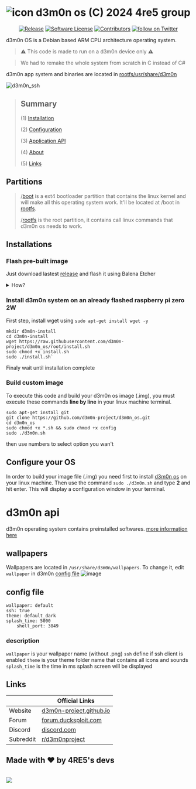 
# ![icon](https://avatars.githubusercontent.com/u/136185636?s=40&u=76e3b4569d8be273bb0358ae3c71fcdf7c7b2d6b&v=4) d3m0n os (C) 2024 4re5 group

<p align="center">
    <a href="https://github.com/d3m0n-project/d3m0n_os/releases/latest"><img alt="Release" src="https://img.shields.io/github/release/d3m0n-project/d3m0n_os.svg?style=flat-square"></a>
    <a href="https://github.com/d3m0n-project/d3m0n_os/blob/master/LICENSE.md"><img alt="Software License" src="https://img.shields.io/badge/license-GPL3-brightgreen.svg?style=flat-square"></a>
    <a href="https://github.com/d3m0n-project/d3m0n_os/graphs/contributors"><img alt="Contributors" src="https://img.shields.io/github/contributors/d3m0n-project/d3m0n_os"/></a>
    <a href="https://twitter.com/intent/follow?screen_name=4re5group"><img src="https://img.shields.io/twitter/follow/4re5group?style=social&logo=twitter" alt="follow on Twitter"></a>
</p>

d3m0n OS is a Debian based ARM CPU architecture operating system. 

> :warning: This code is made to run on a d3m0n device only :warning:

> We had to remake the whole system from scratch in C instead of C#

d3m0n app system and binaries are located in [rootfs/usr/share/d3m0n](https://github.com/d3m0n-project/d3m0n_os/tree/main/rootfs/usr/share/d3m0n)

![d3m0n_ssh](https://github.com/d3m0n-project/d3m0n_os/assets/71982379/c989aebe-c06f-4417-821c-ac0029023d80)



> ## Summary
>
>   (1) [Installation](https://github.com/d3m0n-project/d3m0n_os#Installation)
>
>   (2) [Configuration](https://github.com/d3m0n-project/d3m0n_os#Configure_your_OS)
>
>   (3) [Application API](https://github.com/d3m0n-project/d3m0n_os/blob/main/rootfs/usr/share/d3m0n/documentation/api.md)
>
>   (4) [About](https://github.com/d3m0n-project/d3m0n_os#About)
>
>   (5) [Links](https://github.com/d3m0n-project/d3m0n_os#Links)






## Partitions

> /[boot](https://github.com/d3m0n-project/d3m0n_os/tree/main/boot)		is a ext4 bootloader partition that contains the linux kernel and will make all this operating system work. It'll be located at /boot in [rootfs](https://github.com/d3m0n-project/d3m0n_os/tree/main/rootfs).
> 
> /[rootfs](https://github.com/d3m0n-project/d3m0n_os/tree/main/rootfs)	is the root partition, it contains call linux commands that d3m0n os needs to work.

## Installations
### Flash pre-built image
Just download lastest [release](https://github.com/d3m0n-project/d3m0n_os/releases) and flash it using Balena Etcher
<details>
  <summary>How?</summary>
  <p>- Install <b>BalenaEtcher</b> from <a href="https://etcher.balena.io/#download-etcher">here</a> and select your image file (.img) </p>
  <img style="width: 400px;" src="https://github.com/d3m0n-project/d3m0n_os/assets/71982379/fec65775-27f7-4106-bdbc-fe4f6d366b1d">
  <p>- Select your SD card drive</p>
  <img style="width: 400px;" src="https://github.com/d3m0n-project/d3m0n_os/assets/71982379/239616df-6634-48e5-8bb4-a3b139993d13">
  <p>- And click <b>FLASH</b></p>
</details>

### Install d3m0n system on an already flashed **raspberry pi zero 2W**
First step, install wget using `sudo apt-get install wget -y`

    mkdir d3m0n-install
    cd d3m0n-install
    wget https://raw.githubusercontent.com/d3m0n-project/d3m0n_os/root/install.sh
    sudo chmod +x install.sh
    sudo ./install.sh`
Finaly wait until installation complete 


### Build custom image
To execute this code and build your d3m0n os image (.img), you must execute these commands **line by line** in your linux machine terminal.

    sudo apt-get install git
    git clone https://github.com/d3m0n-project/d3m0n_os.git
    cd d3m0n_os
    sudo chmod +x *.sh && sudo chmod +x config
    sudo ./d3m0n.sh
then use numbers to select option you wan't

## Configure your OS

In order to build your image file (.img) you need first to install [d3m0n os](ps://github.com/d3m0n-project/d3m0n_os#installations) on your linux machine.
Then use the command `sudo ./d3m0n.sh` and type **2** and hit enter.
This will display a configuration window in your terminal.


# d3m0n api

d3m0n operating system contains preinstalled softwares.
[more information here](./rootfs/usr/share/applications)

## wallpapers
Wallpapers are located in `/usr/share/d3m0n/wallpapers`. To change it, edit `wallpaper` in d3m0n [config file](#config-file)
![image](https://github.com/d3m0n-project/d3m0n_os/assets/71982379/5aa3aa21-c8a5-446c-9387-479a81cb5e0a)

## config file
	wallpaper: default
	ssh: true
	theme: default_dark
	splash_time: 5000
        shell_port: 3849
### description
`wallpaper` is your wallpaper name (without .png)
`ssh` define if ssh client is enabled
`theme` is your theme folder name that contains all icons and sounds
`splash_time` is the time in ms splash screen will be displayed


## Links

&nbsp; | Official Links
---------|-------
Website | [d3m0n-project.github.io](https://d3m0n-project.github.io/d3m0n_os/)
Forum | [forum.ducksploit.com](https://forum.ducksploit.com/thread.html?key=d3m0n:main)
Discord | [discord.com](https://discord.com/invite/TQTEvt2wsb)
Subreddit | [r/d3m0nproject](https://www.reddit.com/r/d3m0nproject/)

## Made with ❤️ by 4RE5's devs
<br>
<a href="https://github.com/d3m0n-project/d3m0n_os/graphs/contributors">
  <img src="https://contrib.rocks/image?repo=d3m0n-project/d3m0n_os" />
</a>
